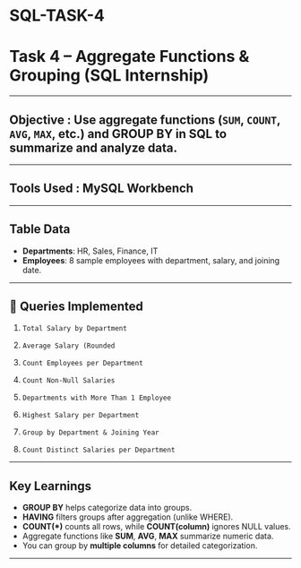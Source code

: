 # SQL-TASK-4

# Task 4 – Aggregate Functions & Grouping (SQL Internship)

---
## Objective : Use **aggregate functions** (`SUM`, `COUNT`, `AVG`, `MAX`, etc.) and **GROUP BY** in SQL to summarize and analyze data.

---
## Tools Used : **MySQL Workbench** 

---

## Table Data

* **Departments**: HR, Sales, Finance, IT
* **Employees**: 8 sample employees with department, salary, and joining date.

---

## 📜 Queries Implemented

1. `Total Salary by Department`

2. `Average Salary (Rounded`

3. `Count Employees per Department`

4. `Count Non-Null Salaries`

5. `Departments with More Than 1 Employee`

6. `Highest Salary per Department`

7. `Group by Department & Joining Year`

8. `Count Distinct Salaries per Department`

---

## Key Learnings

* **GROUP BY** helps categorize data into groups.
* **HAVING** filters groups after aggregation (unlike WHERE).
* **COUNT(\*)** counts all rows, while **COUNT(column)** ignores NULL values.
* Aggregate functions like **SUM**, **AVG**, **MAX** summarize numeric data.
* You can group by **multiple columns** for detailed categorization.

---

